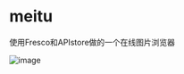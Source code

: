 # meitu
使用Fresco和APIstore做的一个在线图片浏览器

![image](https://github.com/hadisi5216/meitu/blob/master/meitu.gif)
